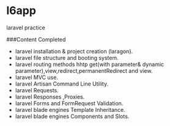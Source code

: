 # l6app
laravel practice

###Content Completed 
- laravel installation & project creation (laragon).
- laravel file structure and booting system.
- laravel routing methods hhtp get(with parameter& dynamic parameter),view,redirect,permanentRedirect and view.
- laravel MVC use.
- laravel Artisan Command Line Utility.
- laravel Requests.
- laravel Responses ,Proxies.
- laravel Forms and FormRequest Validation.
- laravel blade engines Template Inheritance.
- laravel blade engines Components and Slots.
